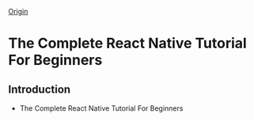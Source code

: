 [Origin](https://dev.to/alisamirali/the-complete-react-native-tutorial-for-beginners-2cp4)

# The Complete React Native Tutorial For Beginners
## Introduction
* The Complete React Native Tutorial For Beginners
